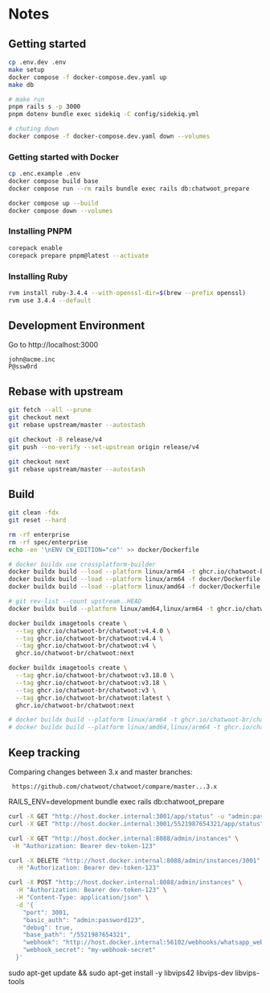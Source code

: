 # Notes

## Getting started

```bash
cp .env.dev .env
make setup
docker compose -f docker-compose.dev.yaml up
make db

# make run
pnpm rails s -p 3000
pnpm dotenv bundle exec sidekiq -C config/sidekiq.yml

# chuting down
docker compose -f docker-compose.dev.yaml down --volumes
```

### Getting started with Docker

```bash
cp .enc.example .env
docker compose build base
docker compose run --rm rails bundle exec rails db:chatwoot_prepare

docker compose up --build
docker compose down --volumes
```

### Installing PNPM

```bash
corepack enable
corepack prepare pnpm@latest --activate
```

### Installing Ruby

```bash
rvm install ruby-3.4.4 --with-openssl-dir=$(brew --prefix openssl)
rvm use 3.4.4 --default
```

## Development Environment

Go to http://localhost:3000

```
john@acme.inc
P@ssw0rd
```

## Rebase with upstream

```bash
git fetch --all --prune
git checkout next
git rebase upstream/master --autostash

git checkout -B release/v4
git push --no-verify --set-upstream origin release/v4

git checkout next
git rebase upstream/master --autostash
```

## Build

```sh
git clean -fdx
git reset --hard

rm -rf enterprise
rm -rf spec/enterprise
echo -en '\nENV CW_EDITION="ce"' >> docker/Dockerfile

# docker buildx use crossplatform-builder
docker buildx build --load --platform linux/arm64 -t ghcr.io/chatwoot-br/chatwoot:next -f docker/Dockerfile .
docker buildx build --load --platform linux/arm64 -f docker/Dockerfile . --no-cache
docker buildx build --load --platform linux/amd64 -f docker/Dockerfile . --no-cache

# git rev-list --count upstream..HEAD
docker buildx build --platform linux/amd64,linux/arm64 -t ghcr.io/chatwoot-br/chatwoot:next -f docker/Dockerfile --push .

docker buildx imagetools create \
  --tag ghcr.io/chatwoot-br/chatwoot:v4.4.0 \
  --tag ghcr.io/chatwoot-br/chatwoot:v4.4 \
  --tag ghcr.io/chatwoot-br/chatwoot:v4 \
  ghcr.io/chatwoot-br/chatwoot:next

docker buildx imagetools create \
  --tag ghcr.io/chatwoot-br/chatwoot:v3.18.0 \
  --tag ghcr.io/chatwoot-br/chatwoot:v3.18 \
  --tag ghcr.io/chatwoot-br/chatwoot:v3 \
  --tag ghcr.io/chatwoot-br/chatwoot:latest \
  ghcr.io/chatwoot-br/chatwoot:next

# docker buildx build --platform linux/arm64 -t ghcr.io/chatwoot-br/chatwoot:latest -f docker/Dockerfile --push .
# docker buildx build --platform linux/amd64,linux/arm64 -t ghcr.io/chatwoot-br/chatwoot:wavoip -f docker/Dockerfile --push .
```

## Keep tracking

Comparing changes between 3.x and master branches:

     https://github.com/chatwoot/chatwoot/compare/master...3.x

RAILS_ENV=development bundle exec rails db:chatwoot_prepare

```bash
curl -X GET "http://host.docker.internal:3001/app/status" -u "admin:password123"
curl -X GET "http://host.docker.internal:3001/5521987654321/app/status" -u "admin:password123"

curl -X GET "http://host.docker.internal:8088/admin/instances" \
 -H "Authorization: Bearer dev-token-123"

curl -X DELETE "http://host.docker.internal:8088/admin/instances/3001" \
  -H "Authorization: Bearer dev-token-123"

curl -X POST "http://host.docker.internal:8088/admin/instances" \
  -H "Authorization: Bearer dev-token-123" \
  -H "Content-Type: application/json" \
  -d '{
    "port": 3001,
    "basic_auth": "admin:password123",
    "debug": true,
    "base_path": "/5521987654321",
    "webhook": "http://host.docker.internal:56102/webhooks/whatsapp_web/5521987654321",
    "webhook_secret": "my-webhook-secret"
  }'
```

sudo apt-get update && sudo apt-get install -y libvips42 libvips-dev libvips-tools
